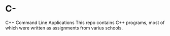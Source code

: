 # C-
C++ Command Line Applications
This repo contains C++ programs, most of which were written as assignments from varius schools.
